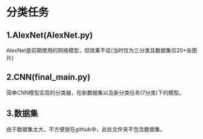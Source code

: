 # 分类任务

## 1.AlexNet(AlexNet.py)
AlexNet是前期使用的网络模型，但效果不佳(当时仅为三分类且数据集仅20+张图片)

## 2.CNN(final_main.py)
简单CNN模型实现的分类器，在新数据集以及新分类任务(7分类)下的模型。

## 3.数据集
由于数据集太大，不方便放在github中，此处文件夹不包含数据集。
